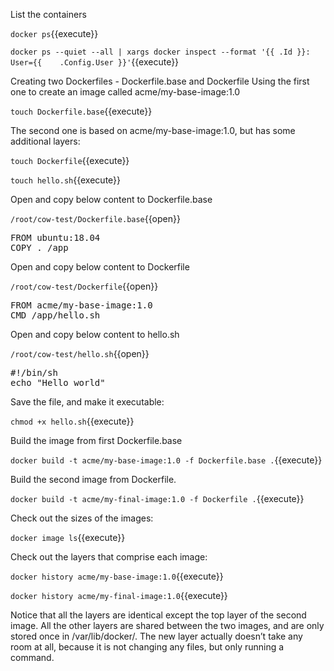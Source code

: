 
List the containers

`docker ps`{{execute}}

`docker ps --quiet --all | xargs docker inspect --format '{{ .Id }}: User={{	.Config.User }}'`{{execute}}

Creating two Dockerfiles - Dockerfile.base and Dockerfile
Using the first one to create an image called acme/my-base-image:1.0

`touch Dockerfile.base`{{execute}}


The second one is based on acme/my-base-image:1.0, but has some additional layers:

`touch Dockerfile`{{execute}}


`touch hello.sh`{{execute}}


Open and copy below content to Dockerfile.base

`/root/cow-test/Dockerfile.base`{{open}}

<pre class="file"
 data-filename="/root/cow-test/Dockerfile.base"
  data-target="replace">
FROM ubuntu:18.04
COPY . /app
</pre>

Open and copy below content to Dockerfile

`/root/cow-test/Dockerfile`{{open}}

<pre class="file"
 data-filename="/root/cow-test/Dockerfile"
  data-target="replace">
FROM acme/my-base-image:1.0
CMD /app/hello.sh
</pre>


Open and copy below content to hello.sh 

`/root/cow-test/hello.sh`{{open}}

<pre class="file"
 data-filename="/root/cow-test/hello.sh"
  data-target="replace">
#!/bin/sh
echo "Hello world"
</pre>

Save the file, and make it executable:

`chmod +x hello.sh`{{execute}}


Build the image from first Dockerfile.base

`docker build -t acme/my-base-image:1.0 -f Dockerfile.base .`{{execute}}


Build the second image from Dockerfile.

`docker build -t acme/my-final-image:1.0 -f Dockerfile .`{{execute}}


Check out the sizes of the images:

`docker image ls`{{execute}}


Check out the layers that comprise each image:

`docker history acme/my-base-image:1.0`{{execute}}


`docker history acme/my-final-image:1.0`{{execute}}


Notice that all the layers are identical except the top layer of the second image. 
All the other layers are shared between the two images, and are only stored once in /var/lib/docker/. 
The new layer actually doesn’t take any room at all, because it is not changing any files, but only running a command.





